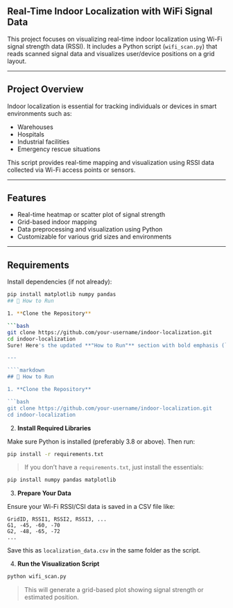## Real-Time Indoor Localization with WiFi Signal Data

This project focuses on visualizing real-time indoor localization using Wi-Fi signal strength data (RSSI). It includes a Python script (`wifi_scan.py`) that reads scanned signal data and visualizes user/device positions on a grid layout.

---

## Project Overview

Indoor localization is essential for tracking individuals or devices in smart environments such as:
- Warehouses
- Hospitals
- Industrial facilities
- Emergency rescue situations

This script provides real-time mapping and visualization using RSSI data collected via Wi-Fi access points or sensors.

---

## Features

- Real-time heatmap or scatter plot of signal strength
- Grid-based indoor mapping
- Data preprocessing and visualization using Python
- Customizable for various grid sizes and environments

---

##  Requirements

Install dependencies (if not already):

```bash
pip install matplotlib numpy pandas
## 🚀 How to Run

1. **Clone the Repository**

```bash
git clone https://github.com/your-username/indoor-localization.git
cd indoor-localization
Sure! Here's the updated **"How to Run"** section with bold emphasis (`**`) for steps 2, 3, and 4, so it looks more readable in your `README.md`:

---

````markdown
## 🚀 How to Run

1. **Clone the Repository**

```bash
git clone https://github.com/your-username/indoor-localization.git
cd indoor-localization
````

2. **Install Required Libraries**

Make sure Python is installed (preferably 3.8 or above). Then run:

```bash
pip install -r requirements.txt
```

> If you don’t have a `requirements.txt`, just install the essentials:

```bash
pip install numpy pandas matplotlib
```

3. **Prepare Your Data**

Ensure your Wi-Fi RSSI/CSI data is saved in a CSV file like:

```
GridID, RSSI1, RSSI2, RSSI3, ...
G1, -45, -60, -70
G2, -48, -65, -72
...
```

Save this as `localization_data.csv` in the same folder as the script.

4. **Run the Visualization Script**

```bash
python wifi_scan.py
```

> This will generate a grid-based plot showing signal strength or estimated position.
